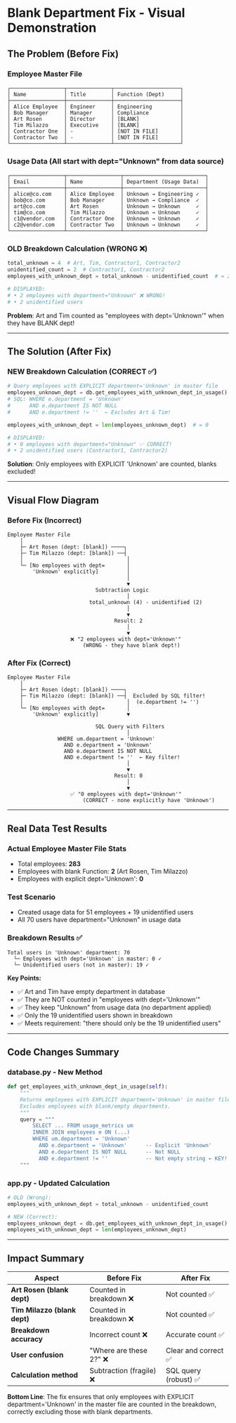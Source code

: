# Blank Department Fix - Visual Demonstration

## The Problem (Before Fix)

### Employee Master File
```
┌─────────────────┬──────────────┬─────────────────────┐
│ Name            │ Title        │ Function (Dept)     │
├─────────────────┼──────────────┼─────────────────────┤
│ Alice Employee  │ Engineer     │ Engineering         │
│ Bob Manager     │ Manager      │ Compliance          │
│ Art Rosen       │ Director     │ [BLANK]             │
│ Tim Milazzo     │ Executive    │ [BLANK]             │
│ Contractor One  │ -            │ [NOT IN FILE]       │
│ Contractor Two  │ -            │ [NOT IN FILE]       │
└─────────────────┴──────────────┴─────────────────────┘
```

### Usage Data (All start with dept="Unknown" from data source)
```
┌─────────────────┬─────────────────┬──────────────────────────┐
│ Email           │ Name            │ Department (Usage Data)  │
├─────────────────┼─────────────────┼──────────────────────────┤
│ alice@co.com    │ Alice Employee  │ Unknown → Engineering ✓  │
│ bob@co.com      │ Bob Manager     │ Unknown → Compliance  ✓  │
│ art@co.com      │ Art Rosen       │ Unknown → Unknown     ✓  │
│ tim@co.com      │ Tim Milazzo     │ Unknown → Unknown     ✓  │
│ c1@vendor.com   │ Contractor One  │ Unknown → Unknown     ✓  │
│ c2@vendor.com   │ Contractor Two  │ Unknown → Unknown     ✓  │
└─────────────────┴─────────────────┴──────────────────────────┘
```

### OLD Breakdown Calculation (WRONG ❌)
```python
total_unknown = 4  # Art, Tim, Contractor1, Contractor2
unidentified_count = 2  # Contractor1, Contractor2
employees_with_unknown_dept = total_unknown - unidentified_count  # = 2

# DISPLAYED:
# • 2 employees with department="Unknown" ❌ WRONG!
# • 2 unidentified users
```

**Problem**: Art and Tim counted as "employees with dept='Unknown'" when they have BLANK dept!

---

## The Solution (After Fix)

### NEW Breakdown Calculation (CORRECT ✅)
```python
# Query employees with EXPLICIT department='Unknown' in master file
employees_unknown_dept = db.get_employees_with_unknown_dept_in_usage()
# SQL: WHERE e.department = 'Unknown' 
#      AND e.department IS NOT NULL 
#      AND e.department != ''  ← Excludes Art & Tim!

employees_with_unknown_dept = len(employees_unknown_dept)  # = 0

# DISPLAYED:
# • 0 employees with department="Unknown" ✅ CORRECT!
# • 2 unidentified users (Contractor1, Contractor2)
```

**Solution**: Only employees with EXPLICIT 'Unknown' are counted, blanks excluded!

---

## Visual Flow Diagram

### Before Fix (Incorrect)
```
Employee Master File
    │
    ├─ Art Rosen (dept: [blank]) ────┐
    ├─ Tim Milazzo (dept: [blank]) ──┤
    │                                 │
    └─ [No employees with dept=       │
        'Unknown' explicitly]         │
                                      │
                                      ▼
                            Subtraction Logic
                                      │
                          total_unknown (4) - unidentified (2)
                                      │
                                      ▼
                                  Result: 2
                                      │
                                      ▼
                    ❌ "2 employees with dept='Unknown'"
                        (WRONG - they have blank dept!)
```

### After Fix (Correct)
```
Employee Master File
    │
    ├─ Art Rosen (dept: [blank]) ────┐
    ├─ Tim Milazzo (dept: [blank]) ──┤  Excluded by SQL filter!
    │                                 │  (e.department != '')
    └─ [No employees with dept=       │
        'Unknown' explicitly]         ▼
                                      
                            SQL Query with Filters
                                      │
                WHERE um.department = 'Unknown'
                  AND e.department = 'Unknown'
                  AND e.department IS NOT NULL
                  AND e.department != ''  ← Key filter!
                                      │
                                      ▼
                                  Result: 0
                                      │
                                      ▼
                    ✅ "0 employees with dept='Unknown'"
                        (CORRECT - none explicitly have 'Unknown')
```

---

## Real Data Test Results

### Actual Employee Master File Stats
- Total employees: **283**
- Employees with blank Function: **2** (Art Rosen, Tim Milazzo)
- Employees with explicit dept='Unknown': **0**

### Test Scenario
- Created usage data for 51 employees + 19 unidentified users
- All 70 users have department="Unknown" in usage data

### Breakdown Results ✅
```
Total users in 'Unknown' department: 70
  └─ Employees with dept='Unknown' in master: 0 ✓
  └─ Unidentified users (not in master): 19 ✓
```

**Key Points:**
- ✅ Art and Tim have empty department in database
- ✅ They are NOT counted in "employees with dept='Unknown'"
- ✅ They keep "Unknown" from usage data (no department applied)
- ✅ Only the 19 unidentified users shown in breakdown
- ✅ Meets requirement: "there should only be the 19 unidentified users"

---

## Code Changes Summary

### database.py - New Method
```python
def get_employees_with_unknown_dept_in_usage(self):
    """
    Returns employees with EXPLICIT department='Unknown' in master file.
    Excludes employees with blank/empty departments.
    """
    query = """
        SELECT ... FROM usage_metrics um
        INNER JOIN employees e ON (...)
        WHERE um.department = 'Unknown'
          AND e.department = 'Unknown'      -- Explicit 'Unknown'
          AND e.department IS NOT NULL      -- Not NULL
          AND e.department != ''            -- Not empty string ← KEY!
    """
```

### app.py - Updated Calculation
```python
# OLD (Wrong):
employees_with_unknown_dept = total_unknown - unidentified_count

# NEW (Correct):
employees_unknown_dept = db.get_employees_with_unknown_dept_in_usage()
employees_with_unknown_dept = len(employees_unknown_dept)
```

---

## Impact Summary

| Aspect | Before Fix | After Fix |
|--------|-----------|-----------|
| **Art Rosen (blank dept)** | Counted in breakdown ❌ | Not counted ✅ |
| **Tim Milazzo (blank dept)** | Counted in breakdown ❌ | Not counted ✅ |
| **Breakdown accuracy** | Incorrect count ❌ | Accurate count ✅ |
| **User confusion** | "Where are these 2?" ❌ | Clear and correct ✅ |
| **Calculation method** | Subtraction (fragile) ❌ | SQL query (robust) ✅ |

**Bottom Line**: The fix ensures that only employees with EXPLICIT department='Unknown' in the master file are counted in the breakdown, correctly excluding those with blank departments.

